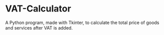 # VAT-Calculator
A Python program, made with Tkinter, to calculate the total price of goods and services after VAT is added.
